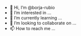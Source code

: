 - 👋 Hi, I’m @borja-rubio
- 👀 I’m interested in ...
- 🌱 I’m currently learning ...
- 💞️ I’m looking to collaborate on ...
- 📫 How to reach me ...

<!---
borja-rubio/borja-rubio is a ✨ special ✨ repository because its `README.md` (this file) appears on your GitHub profile.
You can click the Preview link to take a look at your changes.
--->
